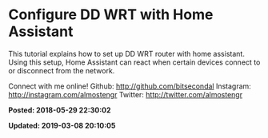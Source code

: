 # Configure DD WRT with Home Assistant

This tutorial explains how to set up DD WRT router with home assistant.  Using this setup, Home Assistant can react when certain devices connect to or disconnect from the network. 

Connect with me online!
Github: http://github.com/bitsecondal
Instagram: http://instagram.com/almostengr
Twitter: http://twitter.com/almostengr

**Posted: 2018-05-29 22:30:02** 

**Updated: 2019-03-08 20:10:05** 


